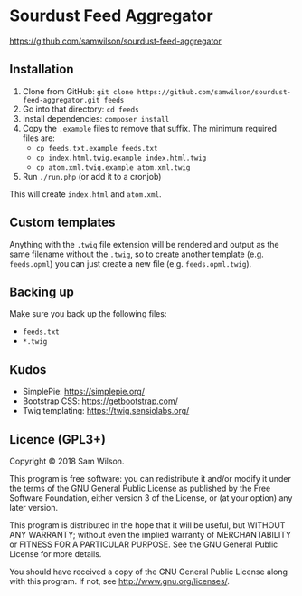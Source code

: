 Sourdust Feed Aggregator
========================

https://github.com/samwilson/sourdust-feed-aggregator

## Installation

1. Clone from GitHub: `git clone https://github.com/samwilson/sourdust-feed-aggregator.git feeds`
2. Go into that directory: `cd feeds`
2. Install dependencies: `composer install`
3. Copy the `.example` files to remove that suffix.
   The minimum required files are:
   * `cp feeds.txt.example feeds.txt`
   * `cp index.html.twig.example index.html.twig`
   * `cp atom.xml.twig.example atom.xml.twig`
4. Run `./run.php` (or add it to a cronjob)

This will create `index.html` and `atom.xml`.

## Custom templates

Anything with the `.twig` file extension will be rendered and output as the same
filename without the `.twig`, so to create another template (e.g. `feeds.opml`)
you can just create a new file (e.g. `feeds.opml.twig`).

## Backing up

Make sure you back up the following files:

* `feeds.txt`
* `*.twig`

## Kudos
* SimplePie: https://simplepie.org/
* Bootstrap CSS: https://getbootstrap.com/
* Twig templating: https://twig.sensiolabs.org/

## Licence (GPL3+)

Copyright © 2018 Sam Wilson.

This program is free software: you can redistribute it and/or modify
it under the terms of the GNU General Public License as published by
the Free Software Foundation, either version 3 of the License, or
(at your option) any later version.

This program is distributed in the hope that it will be useful,
but WITHOUT ANY WARRANTY; without even the implied warranty of
MERCHANTABILITY or FITNESS FOR A PARTICULAR PURPOSE.  See the
GNU General Public License for more details.

You should have received a copy of the GNU General Public License
along with this program.  If not, see <http://www.gnu.org/licenses/>.
